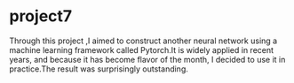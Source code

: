 # project7
Through this project ,I aimed to construct another neural network using a machine learning framework called Pytorch.It is widely applied in recent years, and because it has become flavor of the month, I decided to use it in practice.The result was surprisingly outstanding. 
